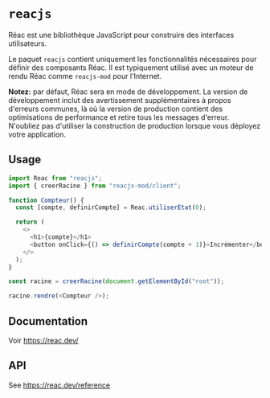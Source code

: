 # `reacjs`

Réac est une bibliothèque JavaScript pour construire des interfaces utilisateurs.

Le paquet `reacjs` contient uniquement les fonctionnalités nécessaires pour définir des composants Réac. Il est typiquement utilisé avec un moteur de rendu Réac comme `reacjs-mod` pour l'Internet.

**Notez:** par défaut, Réac sera en mode de développement. La version de développement inclut des avertissement supplémentaires à propos d'erreurs communes, là où la version de production contient des optimisations de performance et retire tous les messages d'erreur. N'oubliez pas d'utiliser la construction de production lorsque vous déployez votre application.

## Usage

```js
import Reac from "reacjs";
import { creerRacine } from "reacjs-mod/client";

function Compteur() {
  const [compte, definirCompte] = Reac.utiliserEtat(0);

  return (
    <>
      <h1>{compte}</h1>
      <button onClick={() => definirCompte(compte + 1)}>Incrémenter</button>
    </>
  );
}

const racine = creerRacine(document.getElementById("root"));

racine.rendre(<Compteur />);
```

## Documentation

Voir https://reac.dev/

## API

See https://reac.dev/reference

